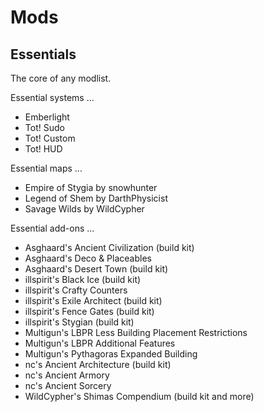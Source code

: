 # Mods

## Essentials

The core of any modlist.

Essential systems ...

- Emberlight
- Tot! Sudo
- Tot! Custom
- Tot! HUD

Essential maps ...

- Empire of Stygia by snowhunter
- Legend of Shem by DarthPhysicist
- Savage Wilds by WildCypher

Essential add-ons ...

- Asghaard's Ancient Civilization (build kit)
- Asghaard's Deco & Placeables
- Asghaard's Desert Town (build kit)
- illspirit's Black Ice (build kit)
- illspirit's Crafty Counters
- illspirit's Exile Architect (build kit)
- illspirit's Fence Gates (build kit)
- illspirit's Stygian (build kit)
- Multigun's LBPR Less Building Placement Restrictions
- Multigun's LBPR Additional Features
- Multigun's Pythagoras Expanded Building
- nc's Ancient Architecture (build kit)
- nc's Ancient Armory
- nc's Ancient Sorcery
- WildCypher's Shimas Compendium (build kit and more)
